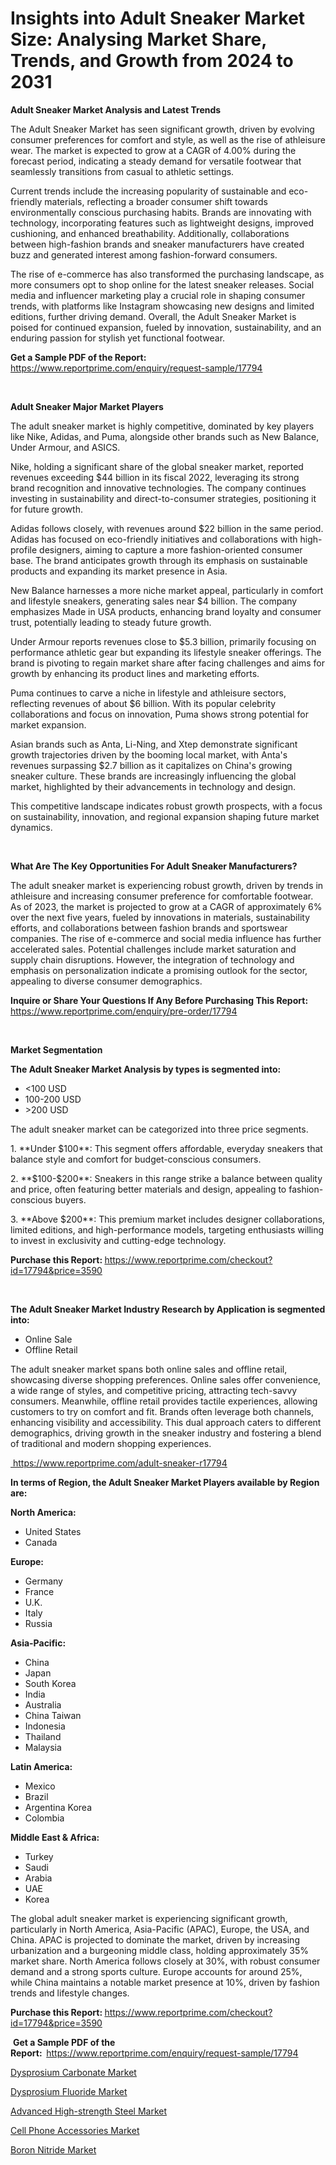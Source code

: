 <p><h1>Insights into Adult Sneaker Market Size: Analysing Market Share, Trends, and Growth from 2024 to 2031</h1></p><p><strong>Adult Sneaker Market Analysis and Latest Trends</strong></p>
<p><p>The Adult Sneaker Market has seen significant growth, driven by evolving consumer preferences for comfort and style, as well as the rise of athleisure wear. The market is expected to grow at a CAGR of 4.00% during the forecast period, indicating a steady demand for versatile footwear that seamlessly transitions from casual to athletic settings.</p><p>Current trends include the increasing popularity of sustainable and eco-friendly materials, reflecting a broader consumer shift towards environmentally conscious purchasing habits. Brands are innovating with technology, incorporating features such as lightweight designs, improved cushioning, and enhanced breathability. Additionally, collaborations between high-fashion brands and sneaker manufacturers have created buzz and generated interest among fashion-forward consumers.</p><p>The rise of e-commerce has also transformed the purchasing landscape, as more consumers opt to shop online for the latest sneaker releases. Social media and influencer marketing play a crucial role in shaping consumer trends, with platforms like Instagram showcasing new designs and limited editions, further driving demand. Overall, the Adult Sneaker Market is poised for continued expansion, fueled by innovation, sustainability, and an enduring passion for stylish yet functional footwear.</p></p>
<p><strong>Get a Sample PDF of the Report:&nbsp;</strong> <a href="https://www.reportprime.com/enquiry/request-sample/17794?utm_campaign=1082&utm_medium=2&utm_source=Github&utm_content=ia&utm_term=20112024&utm_id=adult-sneaker">https://www.reportprime.com/enquiry/request-sample/17794</a></p>
<p>&nbsp;</p>
<p><strong>Adult Sneaker Major Market Players</strong></p>
<p><p>The adult sneaker market is highly competitive, dominated by key players like Nike, Adidas, and Puma, alongside other brands such as New Balance, Under Armour, and ASICS. </p><p>Nike, holding a significant share of the global sneaker market, reported revenues exceeding $44 billion in its fiscal 2022, leveraging its strong brand recognition and innovative technologies. The company continues investing in sustainability and direct-to-consumer strategies, positioning it for future growth.</p><p>Adidas follows closely, with revenues around $22 billion in the same period. Adidas has focused on eco-friendly initiatives and collaborations with high-profile designers, aiming to capture a more fashion-oriented consumer base. The brand anticipates growth through its emphasis on sustainable products and expanding its market presence in Asia.</p><p>New Balance harnesses a more niche market appeal, particularly in comfort and lifestyle sneakers, generating sales near $4 billion. The company emphasizes Made in USA products, enhancing brand loyalty and consumer trust, potentially leading to steady future growth.</p><p>Under Armour reports revenues close to $5.3 billion, primarily focusing on performance athletic gear but expanding its lifestyle sneaker offerings. The brand is pivoting to regain market share after facing challenges and aims for growth by enhancing its product lines and marketing efforts.</p><p>Puma continues to carve a niche in lifestyle and athleisure sectors, reflecting revenues of about $6 billion. With its popular celebrity collaborations and focus on innovation, Puma shows strong potential for market expansion.</p><p>Asian brands such as Anta, Li-Ning, and Xtep demonstrate significant growth trajectories driven by the booming local market, with Anta's revenues surpassing $2.7 billion as it capitalizes on China's growing sneaker culture. These brands are increasingly influencing the global market, highlighted by their advancements in technology and design.</p><p>This competitive landscape indicates robust growth prospects, with a focus on sustainability, innovation, and regional expansion shaping future market dynamics.</p></p>
<p>&nbsp;</p>
<p><strong>What Are The Key Opportunities For Adult Sneaker Manufacturers?</strong></p>
<p><p>The adult sneaker market is experiencing robust growth, driven by trends in athleisure and increasing consumer preference for comfortable footwear. As of 2023, the market is projected to grow at a CAGR of approximately 6% over the next five years, fueled by innovations in materials, sustainability efforts, and collaborations between fashion brands and sportswear companies. The rise of e-commerce and social media influence has further accelerated sales. Potential challenges include market saturation and supply chain disruptions. However, the integration of technology and emphasis on personalization indicate a promising outlook for the sector, appealing to diverse consumer demographics.</p></p>
<p><strong>Inquire or Share Your Questions If Any Before Purchasing This Report:</strong> <a href="https://www.reportprime.com/enquiry/pre-order/17794?utm_campaign=1082&utm_medium=2&utm_source=Github&utm_content=ia&utm_term=20112024&utm_id=adult-sneaker">https://www.reportprime.com/enquiry/pre-order/17794</a></p>
<p>&nbsp;</p>
<p><strong>Market Segmentation</strong></p>
<p><strong>The Adult Sneaker Market Analysis by types is segmented into:</strong></p>
<p><ul><li><100 USD</li><li>100-200 USD</li><li>>200 USD</li></ul></p>
<p><p>The adult sneaker market can be categorized into three price segments.  </p><p>1. **Under $100**: This segment offers affordable, everyday sneakers that balance style and comfort for budget-conscious consumers.  </p><p>2. **$100-$200**: Sneakers in this range strike a balance between quality and price, often featuring better materials and design, appealing to fashion-conscious buyers.  </p><p>3. **Above $200**: This premium market includes designer collaborations, limited editions, and high-performance models, targeting enthusiasts willing to invest in exclusivity and cutting-edge technology.</p></p>
<p><strong>Purchase this Report:&nbsp;</strong><a href="https://www.reportprime.com/checkout?id=17794&price=3590&utm_campaign=1082&utm_medium=2&utm_source=Github&utm_content=ia&utm_term=20112024&utm_id=adult-sneaker">https://www.reportprime.com/checkout?id=17794&price=3590</a></p>
<p>&nbsp;</p>
<p><strong>The Adult Sneaker Market Industry Research by Application is segmented into:</strong></p>
<p><ul><li>Online Sale</li><li>Offline Retail</li></ul></p>
<p><p>The adult sneaker market spans both online sales and offline retail, showcasing diverse shopping preferences. Online sales offer convenience, a wide range of styles, and competitive pricing, attracting tech-savvy consumers. Meanwhile, offline retail provides tactile experiences, allowing customers to try on comfort and fit. Brands often leverage both channels, enhancing visibility and accessibility. This dual approach caters to different demographics, driving growth in the sneaker industry and fostering a blend of traditional and modern shopping experiences.</p></p>
<p><a href="https://www.reportprime.com/adult-sneaker-r17794?utm_campaign=1082&utm_medium=2&utm_source=Github&utm_content=ia&utm_term=20112024&utm_id=adult-sneaker">&nbsp;https://www.reportprime.com/adult-sneaker-r17794</a></p>
<p><strong>In terms of Region, the Adult Sneaker Market Players available by Region are:</strong></p>
<p>
    <p> <strong> North America: </strong>
        <ul>
            <li>United States</li>
            <li>Canada</li>
        </ul>
        </p> 
    <p> <strong> Europe: </strong>
        <ul>
            <li>Germany</li>
            <li>France</li>
            <li>U.K.</li>
            <li>Italy</li>
            <li>Russia</li>
        </ul>
        </p> 
    <p> <strong> Asia-Pacific: </strong>
        <ul>
            <li>China</li>
            <li>Japan</li>
            <li>South Korea</li>
            <li>India</li>
            <li>Australia</li>
            <li>China Taiwan</li>
            <li>Indonesia</li>
            <li>Thailand</li>
            <li>Malaysia</li>
        </ul>
        </p> 
    <p> <strong> Latin America: </strong>
        <ul>
            <li>Mexico</li>
            <li>Brazil</li>
            <li>Argentina Korea</li>
            <li>Colombia</li>
        </ul>
        </p> 
    <p> <strong> Middle East & Africa: </strong>
        <ul>
            <li>Turkey</li>
            <li>Saudi</li>
            <li>Arabia</li>
            <li>UAE</li>
            <li>Korea</li>
        </ul>
    </p>
    </p>
<p><p>The global adult sneaker market is experiencing significant growth, particularly in North America, Asia-Pacific (APAC), Europe, the USA, and China. APAC is projected to dominate the market, driven by increasing urbanization and a burgeoning middle class, holding approximately 35% market share. North America follows closely at 30%, with robust consumer demand and a strong sports culture. Europe accounts for around 25%, while China maintains a notable market presence at 10%, driven by fashion trends and lifestyle changes.</p></p>
<p><strong>Purchase this Report: </strong><a href="https://www.reportprime.com/checkout?id=17794&price=3590&utm_campaign=1082&utm_medium=2&utm_source=Github&utm_content=ia&utm_term=20112024&utm_id=adult-sneaker">https://www.reportprime.com/checkout?id=17794&price=3590</a></p>
<p>&nbsp;<strong>Get a Sample PDF of the Report:&nbsp;&nbsp;</strong><a href="https://www.reportprime.com/enquiry/request-sample/17794?utm_campaign=1082&utm_medium=2&utm_source=Github&utm_content=ia&utm_term=20112024&utm_id=adult-sneaker">https://www.reportprime.com/enquiry/request-sample/17794</a></p>
<p><strong></strong></p>
<p><p><a href="https://issuu.com/reportprime-2/docs/dysprosium-carbonate-market-size-20_c0ba09fd7781a3?utm_campaign=1082&utm_medium=2&utm_source=Github&utm_content=ia&utm_term=20112024&utm_id=adult-sneaker">Dysprosium Carbonate Market</a></p><p><a href="https://issuu.com/reportprime-2/docs/dysprosium-fluoride-market-size-203_e6b71b203abc8c?utm_campaign=1082&utm_medium=2&utm_source=Github&utm_content=ia&utm_term=20112024&utm_id=adult-sneaker">Dysprosium Fluoride Market</a></p><p><a href="https://www.linkedin.com/pulse/charting-future-comprehensive-analysis-global-advanced-high-strength-ntrre?utm_campaign=1082&utm_medium=2&utm_source=Github&utm_content=ia&utm_term=20112024&utm_id=adult-sneaker">Advanced High-strength Steel Market</a></p><p><a href="https://www.linkedin.com/pulse/global-cell-phone-accessories-market-analysis-key-trends-50xxf?utm_campaign=1082&utm_medium=2&utm_source=Github&utm_content=ia&utm_term=20112024&utm_id=adult-sneaker">Cell Phone Accessories Market</a></p><p><a href="https://www.linkedin.com/pulse/boron-nitride-market-growth-segmentation-regional-analysis--apvte?utm_campaign=1082&utm_medium=2&utm_source=Github&utm_content=ia&utm_term=20112024&utm_id=adult-sneaker">Boron Nitride Market</a></p></p>